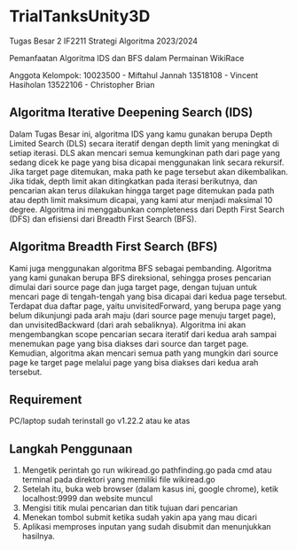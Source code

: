 # TrialTanksUnity3D
Tugas Besar 2 IF2211 Strategi Algoritma 2023/2024

Pemanfaatan Algoritma IDS dan BFS dalam Permainan WikiRace

Anggota Kelompok:
10023500 - Miftahul Jannah
13518108 - Vincent Hasiholan
13522106 - Christopher Brian

## Algoritma Iterative Deepening Search (IDS)
Dalam Tugas Besar ini, algoritma IDS yang kamu gunakan berupa Depth Limited Search (DLS) secara iteratif dengan depth limit yang meningkat di setiap iterasi. DLS akan mencari semua kemungkinan path dari page yang sedang dicek ke page yang bisa dicapai menggunakan link secara rekursif. Jika target page ditemukan, maka path ke page tersebut akan dikembalikan. Jika tidak, depth limit akan ditingkatkan pada iterasi berikutnya, dan pencarian akan terus dilakukan hingga target page ditemukan pada path atau depth limit maksimum dicapai, yang kami atur menjadi maksimal 10 degree. Algoritma ini menggabunkan completeness dari Depth First Search (DFS) dan efisiensi dari Breadth First Search (BFS).

## Algoritma Breadth First Search (BFS)
Kami juga menggunakan algoritma BFS sebagai pembanding. Algoritma yang kami gunakan berupa BFS direksional, sehingga proses pencarian dimulai dari source page dan juga target page, dengan tujuan untuk mencari page di tengah-tengah yang bisa dicapai dari kedua page tersebut. Terdapat dua daftar page, yaitu unvisitedForward, yang berupa page yang belum dikunjungi pada arah maju (dari source page menuju target page), dan unvisitedBackward (dari arah sebaliknya). Algoritma ini akan mengembangkan scope pencarian secara iteratif dari kedua arah sampai menemukan page yang bisa diakses dari source dan target page. Kemudian, algoritma akan mencari semua path yang mungkin dari source page ke target page melalui page yang bisa diakses dari kedua arah tersebut.

## Requirement
PC/laptop sudah terinstall go v1.22.2 atau ke atas

## Langkah Penggunaan
1. Mengetik perintah go run wikiread.go pathfinding.go pada cmd atau terminal pada direktori yang memiliki file wikiread.go
2. Setelah itu, buka web browser (dalam kasus ini, google chrome), ketik localhost:9999 dan website muncul
3. Mengisi titik mulai pencarian dan titik tujuan dari pencarian
4. Menekan tombol submit ketika sudah yakin apa yang mau dicari
5. Aplikasi memproses inputan yang sudah disubmit dan menunjukkan hasilnya.